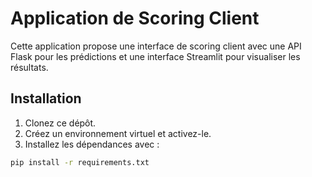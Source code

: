 # Application de Scoring Client

Cette application propose une interface de scoring client avec une API Flask pour les prédictions et une interface Streamlit pour visualiser les résultats.

## Installation

1. Clonez ce dépôt.
2. Créez un environnement virtuel et activez-le.
3. Installez les dépendances avec :

```bash
pip install -r requirements.txt
